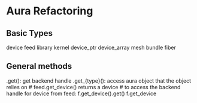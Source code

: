# Aura Refactoring

## Basic Types

device
feed
library
kernel
device_ptr
device_array
mesh
bundle
fiber


## General methods
.get(): get backend handle
.get_{type}(): access aura object that the object relies on
    # feed.get_device() returns a device
    # to access the backend handle for device from feed: 
      f.get_device().get()
      f.get_device

